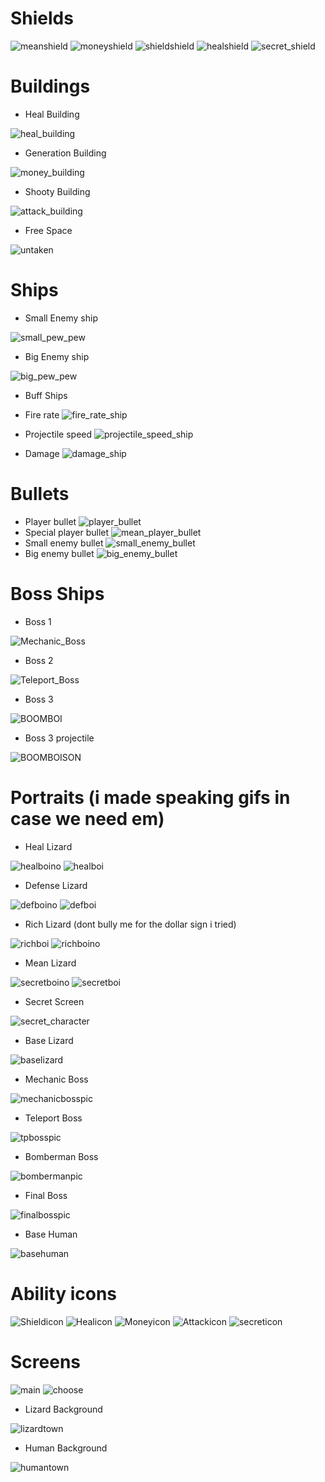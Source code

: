 # Shields

![meanshield](https://user-images.githubusercontent.com/84734669/120508201-d090f080-c3c7-11eb-9758-6733c10e5ef2.png)
![moneyshield](https://user-images.githubusercontent.com/84734669/120508903-64fb5300-c3c8-11eb-9cae-176b1522d4ac.png)
![shieldshield](https://user-images.githubusercontent.com/84734669/120507325-fff32d80-c3c6-11eb-9a97-667e971f275e.png)
![healshield](https://user-images.githubusercontent.com/84734669/120506464-3b412c80-c3c6-11eb-8cd8-523f7ca8a5f4.png)
![secret_shield](https://user-images.githubusercontent.com/84735216/120664341-25496f80-c48b-11eb-926b-1eaed9759012.png)
# Buildings
- Heal Building

![heal_building](https://user-images.githubusercontent.com/84735216/121052393-9e620300-c7ba-11eb-8089-c2f7e0048956.png)
- Generation Building

![money_building](https://user-images.githubusercontent.com/84735216/121052384-9d30d600-c7ba-11eb-986e-70ac02bce2cf.png)
- Shooty Building

![attack_building](https://user-images.githubusercontent.com/84735216/121052374-9b671280-c7ba-11eb-9b72-28cc3f236b4b.png)
- Free Space

![untaken](https://user-images.githubusercontent.com/84734669/121764757-8b4a8c80-cb46-11eb-8df5-88eb71d0bc8f.png)


# Ships
- Small Enemy ship

![small_pew_pew](https://user-images.githubusercontent.com/84735216/120809138-14abfe80-c54a-11eb-87fc-f9bbee0a2ecf.png)

- Big Enemy ship

![big_pew_pew](https://user-images.githubusercontent.com/84735216/120809137-14136800-c54a-11eb-95a2-44bfdfe23077.png)

- Buff Ships

- Fire rate
![fire_rate_ship](https://user-images.githubusercontent.com/84735216/120809123-107fe100-c54a-11eb-9441-a26626fc4a70.png)
- Projectile speed
![projectile_speed_ship](https://user-images.githubusercontent.com/84735216/120809125-11187780-c54a-11eb-96a7-7b4f71fc514e.png)
- Damage
![damage_ship](https://user-images.githubusercontent.com/84735216/120809127-11b10e00-c54a-11eb-97a7-317d10e3c9fd.png)

# Bullets
- Player bullet
![player_bullet](https://user-images.githubusercontent.com/84734669/121239746-ec9a0380-c899-11eb-9694-2c96050584f8.png)
- Special player bullet
![mean_player_bullet](https://user-images.githubusercontent.com/84734669/121770423-83e8aa80-cb69-11eb-8c8b-2f92eb1148b2.png)
- Small enemy bullet
![small_enemy_bullet](https://user-images.githubusercontent.com/84734669/121239750-eefc5d80-c899-11eb-9433-e0903d649dab.png)
- Big enemy bullet
![big_enemy_bullet](https://user-images.githubusercontent.com/84734669/121239754-f15eb780-c899-11eb-975f-3c80bde1c7f3.png)

# Boss Ships

- Boss 1

![Mechanic_Boss](https://user-images.githubusercontent.com/84735216/122052626-2ad97a80-cde6-11eb-9376-344c329b19fd.png)

- Boss 2

![Teleport_Boss](https://user-images.githubusercontent.com/84735216/122052628-2b721100-cde6-11eb-8384-d33100067c87.png)

- Boss 3

![BOOMBOI](https://user-images.githubusercontent.com/84735216/122052631-2c0aa780-cde6-11eb-9b9d-1e3f1d77da00.png)

- Boss 3 projectile

![BOOMBOISON](https://user-images.githubusercontent.com/84735216/122052637-2d3bd480-cde6-11eb-97ca-8b7298a38100.png)


# Portraits (i made speaking gifs in case we need em)
- Heal Lizard

![healboino](https://user-images.githubusercontent.com/84735216/120103703-3293f080-c151-11eb-83b4-4eddba7ab8cc.png)
![healboi](https://user-images.githubusercontent.com/84735216/120103696-27d95b80-c151-11eb-8ede-4b730aba2cb8.gif)

- Defense Lizard

![defboino](https://user-images.githubusercontent.com/84735216/120103717-42133980-c151-11eb-988c-0c86ca472c7d.png)
![defboi](https://user-images.githubusercontent.com/84735216/120103710-3aec2b80-c151-11eb-8abf-f2743172898c.gif)

- Rich Lizard (dont bully me for the dollar sign i tried)

![richboi](https://user-images.githubusercontent.com/84735216/120112640-f4112c80-c176-11eb-988a-d235b3b51e99.png)
![richboino](https://user-images.githubusercontent.com/84735216/120112642-f4a9c300-c176-11eb-806c-dc3cf97bb81e.gif)

- Mean Lizard

![secretboino](https://user-images.githubusercontent.com/84735216/120103735-5d7e4480-c151-11eb-8785-bb1980cc82d6.png)
![secretboi](https://user-images.githubusercontent.com/84735216/120103734-56573680-c151-11eb-8c02-eb7406a4f424.gif)

- Secret Screen

![secret_character](https://user-images.githubusercontent.com/84735216/120664323-224e7f00-c48b-11eb-8306-d5f10ad38c60.png)

- Base Lizard

![baselizard](https://user-images.githubusercontent.com/84735216/121905317-5303a380-cd2a-11eb-98d0-c917a83f6080.png)

- Mechanic Boss

![mechanicbosspic](https://user-images.githubusercontent.com/84735216/121905299-4ed78600-cd2a-11eb-97d9-08020be14ae8.png)

- Teleport Boss

![tpbosspic](https://user-images.githubusercontent.com/84735216/121905311-51d27680-cd2a-11eb-9d46-3ff85a83829d.png)

- Bomberman Boss

![bombermanpic](https://user-images.githubusercontent.com/84735216/121905313-526b0d00-cd2a-11eb-97eb-a921f37937a8.png)

- Final Boss 

![finalbosspic](https://user-images.githubusercontent.com/84735216/121905305-50a14980-cd2a-11eb-849b-94ffbeeeb1bc.png)

- Base Human

![basehuman](https://user-images.githubusercontent.com/84735216/121905302-5008b300-cd2a-11eb-89c2-44e420a9dd92.png)


# Ability icons
![Shieldicon](https://user-images.githubusercontent.com/84735216/120664449-37c3a900-c48b-11eb-95af-060cce0f5837.png)
![Healicon](https://user-images.githubusercontent.com/84735216/120664418-32665e80-c48b-11eb-8f51-b6bb317f76fa.png)
![Moneyicon](https://user-images.githubusercontent.com/84735216/120664442-36927c00-c48b-11eb-874b-1ece4c611811.png)
![Attackicon](https://user-images.githubusercontent.com/84735216/120664407-30040480-c48b-11eb-8260-71cb07056776.png)
![secreticon](https://user-images.githubusercontent.com/84735216/120664356-29758d00-c48b-11eb-8539-9bb23a4fd0c8.png)

# Screens
![main](https://user-images.githubusercontent.com/84735216/120377022-dda4d580-c31c-11eb-8d70-cacae8d7253a.png)
![choose](https://user-images.githubusercontent.com/84735216/120377018-db427b80-c31c-11eb-9b29-53b45fa52964.png)

- Lizard Background

![lizardtown](https://user-images.githubusercontent.com/84735216/121905373-61ea5600-cd2a-11eb-8d30-77a04e5355aa.png)

- Human Background

![humantown](https://user-images.githubusercontent.com/84735216/121912402-d922e880-cd30-11eb-82ca-624920ba3379.png)

